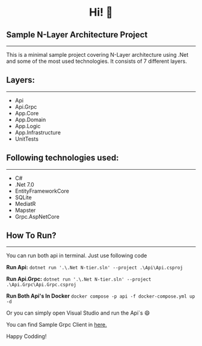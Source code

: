 <h1 align="center"> Hi! 👋 </h1>

## **Sample N-Layer Architecture Project**
----------
This is a minimal sample project covering N-Layer architecture using .Net and some of the most used technologies. It consists of 7 different layers.

## **Layers:**
----------

- Api
- Api.Grpc
- App.Core
- App.Domain
- App.Logic
- App.Infrastructure
- UnitTests

## **Following technologies used:**
----------

- C#
- .Net 7.0
- EntityFrameworkCore
- SQLite
- MediatR
- Mapster
- Grpc.AspNetCore

## **How To Run?**
----------

You can run both api in terminal. Just use following code

**Run Api:**  `dotnet run '.\.Net N-tier.sln' --project .\Api\Api.csproj`

**Run Api.Grpc:** `dotnet run '.\.Net N-tier.sln' --project .\Api.Grpc\Api.Grpc.csproj`

**Run Both Api's In Docker** `docker compose -p api -f docker-compose.yml up -d`

Or you can simply open Visual Studio and run the Api`s 😄

You can find Sample Grpc Client in [here.](https://github.com/mrozcan/Sample-Grpc-Client)

Happy Codding!
